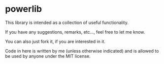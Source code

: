 powerlib
========
This library is intended as a collection of useful functionality.

If you have any suggestions, remarks, etc..., feel free to let me know.

You can also just fork it, if you are interested in it.

Code in here is written by me (unless otherwise indicated) and is allowed to be used by anyone under the MIT license.
